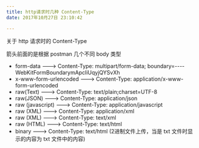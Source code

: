 ```yaml
---
title: http请求时几种 Content-Type
date: 2017年10月27日 23:10:42

---
```


关于 http 请求时的 Content-Type

<!-- more -->

箭头前面的是根据 postman 几个不同 body 类型

- form-data ---> Content-Type: multipart/form-data; boundary=----WebKitFormBoundarymApcIiUqyjQYSvXh
- x-www-form-urlencoded ---> Content-Type: application/x-www-form-urlencoded
- raw(Text) ---> Content-Type: text/plain;charset=UTF-8
- raw(JSON) ---> Content-Type: application/json
- raw (javascript) ---> Content-Type: application/javascript
- raw (XML) ---> Content-Type: application/xml
- raw (XML) ---> Content-Type: text/xml
- raw (HTML) ---> Content-Type: text/html
- binary ---> Content-Type: text/html (2进制文件上传，当是 txt 文件时显示的内容为 txt 文件中的内容)